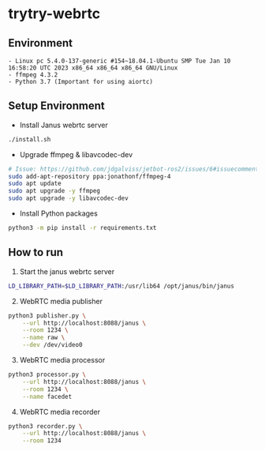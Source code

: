 # trytry-webrtc

## Environment
```
- Linux pc 5.4.0-137-generic #154~18.04.1-Ubuntu SMP Tue Jan 10 16:58:20 UTC 2023 x86_64 x86_64 x86_64 GNU/Linux
- ffmpeg 4.3.2
- Python 3.7 (Important for using aiortc)
```

## Setup Environment
- Install Janus webrtc server
```bash
./install.sh
```
- Upgrade ffmpeg & libavcodec-dev
```bash
# Issue: https://github.com/jdgalviss/jetbot-ros2/issues/6#issuecomment-932993554
sudo add-apt-repository ppa:jonathonf/ffmpeg-4
sudo apt update
sudo apt upgrade -y ffmpeg
sudo apt upgrade -y libavcodec-dev
```
- Install Python packages
```bash
python3 -m pip install -r requirements.txt
```

## How to run
1. Start the janus webrtc server
```bash
LD_LIBRARY_PATH=$LD_LIBRARY_PATH:/usr/lib64 /opt/janus/bin/janus
```
2. WebRTC media publisher
```bash
python3 publisher.py \
    --url http://localhost:8088/janus \
    --room 1234 \
    --name raw \
    --dev /dev/video0
```
3. WebRTC media processor
```bash
python3 processor.py \
    --url http://localhost:8088/janus \
    --room 1234 \
    --name facedet
```
4. WebRTC media recorder
```bash
python3 recorder.py \
    --url http://localhost:8088/janus \
    --room 1234
```
